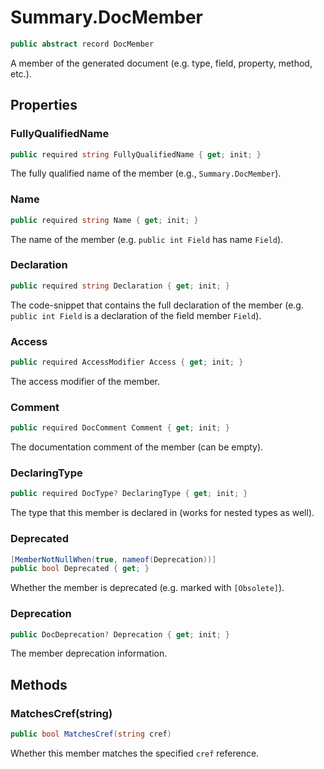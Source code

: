 # Summary.DocMember
```cs
public abstract record DocMember
```

A member of the generated document (e.g. type, field, property, method, etc.).

## Properties
### FullyQualifiedName
```cs
public required string FullyQualifiedName { get; init; }
```

The fully qualified name of the member (e.g., `Summary.DocMember`).

### Name
```cs
public required string Name { get; init; }
```

The name of the member (e.g. `public int Field` has name `Field`).

### Declaration
```cs
public required string Declaration { get; init; }
```

The code-snippet that contains the full declaration of the member
(e.g. `public int Field` is a declaration of the field member `Field`).

### Access
```cs
public required AccessModifier Access { get; init; }
```

The access modifier of the member.

### Comment
```cs
public required DocComment Comment { get; init; }
```

The documentation comment of the member (can be empty).

### DeclaringType
```cs
public required DocType? DeclaringType { get; init; }
```

The type that this member is declared in (works for nested types as well).

### Deprecated
```cs
[MemberNotNullWhen(true, nameof(Deprecation))]
public bool Deprecated { get; }
```

Whether the member is deprecated (e.g. marked with `[Obsolete]`).

### Deprecation
```cs
public DocDeprecation? Deprecation { get; init; }
```

The member deprecation information.

## Methods
### MatchesCref(string)
```cs
public bool MatchesCref(string cref)
```

Whether this member matches the specified `cref` reference.

